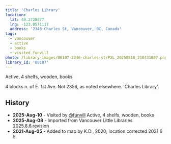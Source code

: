 ```yaml
---
title: 'Charles Library'
location:
  lat: 49.2728877
  lng: -123.0571117
  address: '2346 Charles St, Vancouver, BC, Canada'
tags:
  - vancouver
  - active
  - books
  - visited_funvill
photo: /library-images/00107-2346-charles-st/PXL_20250810_210431807.png
library_id: '00107'
---
```


Active, 4 shelfs, wooden, books

4 blocks n. of E. 1st Ave. Not 2356, as noted elsewhere. 'Charles Library'.

## History

- **2025-Aug-10** - Visited by [@funvill](https://blog.abluestar.com) Active, 4 shelfs, wooden, books
- **2025-Aug-08** - Imported from Vancouver Little Libraries 2025.8.6.revision
- **2021-Aug-05** - Added to map by K.D., 2020; location corrected 2021 6 5.

